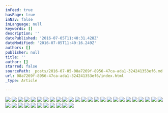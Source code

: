 ```yaml
---
inFeed: true
hasPage: true
inNav: false
inLanguage: null
keywords: []
description: ''
datePublished: '2016-07-05T11:40:31.428Z'
dateModified: '2016-07-05T11:40:16.249Z'
authors: []
publisher: null
title: ''
author: []
starred: false
sourcePath: _posts/2016-07-05-08a7269f-8956-47ca-ada1-324241353ef6.md
url: 08a7269f-8956-47ca-ada1-324241353ef6/index.html
_type: Article

---
```

![](https://the-grid-user-content.s3-us-west-2.amazonaws.com/0e755f69-f1a0-4029-b692-fa713c3e2db6.jpg)
![](https://the-grid-user-content.s3-us-west-2.amazonaws.com/2b4d905c-a609-42ed-82f2-0cc06dfa56c3.jpg)
![](https://the-grid-user-content.s3-us-west-2.amazonaws.com/ef83e4e2-5726-4977-a9ae-666aa4700cb2.jpg)
![](https://the-grid-user-content.s3-us-west-2.amazonaws.com/dfee6043-4f04-4ba3-8e10-ea8849d2b152.jpg)
![](https://the-grid-user-content.s3-us-west-2.amazonaws.com/094c2ee8-6071-4a92-9881-852dc9aea00f.jpg)
![](https://the-grid-user-content.s3-us-west-2.amazonaws.com/a4bf5502-1e9c-49c3-aae0-2a894cd5fbed.jpg)
![](https://the-grid-user-content.s3-us-west-2.amazonaws.com/e1cfdcc3-e173-4255-aace-909484eed984.jpg)
![](https://the-grid-user-content.s3-us-west-2.amazonaws.com/b7ec682d-33b2-4035-834e-b94074492b7e.jpg)
![](https://the-grid-user-content.s3-us-west-2.amazonaws.com/96cbdd7c-6f8a-4958-9aae-1da47228c886.jpg)
![](https://the-grid-user-content.s3-us-west-2.amazonaws.com/a0403624-5d18-4d5d-aecd-a056d2f95538.jpg)
![](https://the-grid-user-content.s3-us-west-2.amazonaws.com/d39a0f59-d973-4e73-a44f-e7c35fc27a39.jpg)
![](https://the-grid-user-content.s3-us-west-2.amazonaws.com/c5582a6f-f68a-4ef0-9f47-80d52ac93dbd.jpg)
![](https://the-grid-user-content.s3-us-west-2.amazonaws.com/ff4f6a82-a4e6-443b-a6b8-4f08dd64e712.jpg)
![](https://the-grid-user-content.s3-us-west-2.amazonaws.com/2a92333b-d708-4ca3-b9bb-34952a022d94.jpg)
![](https://the-grid-user-content.s3-us-west-2.amazonaws.com/4aee5981-ae19-48a7-bf11-f375e936e56a.jpg)
![](https://the-grid-user-content.s3-us-west-2.amazonaws.com/38d8b937-fcc9-42ce-b4f6-c87a6ba3c4b6.jpg)
![](https://the-grid-user-content.s3-us-west-2.amazonaws.com/47032c7f-264e-4b95-8503-c857b41ab48d.jpg)
![](https://the-grid-user-content.s3-us-west-2.amazonaws.com/4f080a3a-218c-44ec-81aa-71d1c787e290.jpg)
![](https://the-grid-user-content.s3-us-west-2.amazonaws.com/932a69b4-4e33-4c30-91ac-fa5c2d551b4c.jpg)
![](https://the-grid-user-content.s3-us-west-2.amazonaws.com/3eaa2af0-eec5-4517-b5dd-56aabfb3fed7.jpg)
![](https://the-grid-user-content.s3-us-west-2.amazonaws.com/90580873-a3e1-47f6-84bd-373109a8f324.jpg)
![](https://the-grid-user-content.s3-us-west-2.amazonaws.com/daa8b883-c9a2-4211-bd33-9c8d18b99c09.jpg)
![](https://the-grid-user-content.s3-us-west-2.amazonaws.com/357bb11b-5a84-4d3d-8921-1141ce4cfa7a.jpg)
![](https://the-grid-user-content.s3-us-west-2.amazonaws.com/9adf57eb-e11c-4f4f-9227-4375f8335793.jpg)
![](https://the-grid-user-content.s3-us-west-2.amazonaws.com/13874ae4-11d8-4d84-9b27-a25aa0bc5450.jpg)
![](https://the-grid-user-content.s3-us-west-2.amazonaws.com/dadf8f1c-60eb-433d-a99d-c6933598c942.jpg)
![](https://the-grid-user-content.s3-us-west-2.amazonaws.com/44e70ef1-40e6-4ebf-8ec3-4cdb2fb7daa7.jpg)
![](https://the-grid-user-content.s3-us-west-2.amazonaws.com/b49d551e-2c1f-4d50-8247-a4929a1ba528.jpg)
![](https://the-grid-user-content.s3-us-west-2.amazonaws.com/56cb4a1b-cd46-413a-878d-f0620c30cb0b.jpg)
![](https://the-grid-user-content.s3-us-west-2.amazonaws.com/2288f3d6-56f8-4928-99a4-e3051428c746.jpg)
![](https://the-grid-user-content.s3-us-west-2.amazonaws.com/98412761-0d7d-4840-898a-009dc8cb94fc.jpg)
![](https://the-grid-user-content.s3-us-west-2.amazonaws.com/7829b332-496f-4fca-b475-fa8d97838a8a.jpg)
![](https://the-grid-user-content.s3-us-west-2.amazonaws.com/5c36e528-e818-4ac0-b14f-fb9e25b0e004.jpg)
![](https://the-grid-user-content.s3-us-west-2.amazonaws.com/9d0d2313-935c-4e16-a768-bbe7f9fcab60.jpg)
![](https://the-grid-user-content.s3-us-west-2.amazonaws.com/26524663-846c-4eb8-8c8f-f5dc6c8d41ca.jpg)
![](https://the-grid-user-content.s3-us-west-2.amazonaws.com/dfa65d99-4eb5-4ffd-b793-26d7913e850d.jpg)